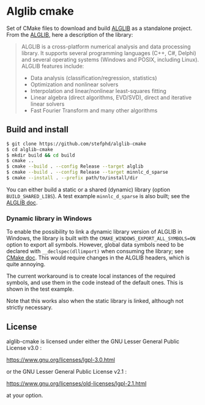 # Alglib cmake

Set of CMake files to download and build [ALGLIB](http://www.alglib.net/) as a standalone project. 
From the [ALGLIB](http://www.alglib.net/), here a description of the library:
> ALGLIB is a cross-platform numerical analysis and data processing library. It supports several programming languages (C++, C#, Delphi) and several operating systems (Windows and POSIX, including Linux). 
ALGLIB features include:
> - Data analysis (classification/regression, statistics)
> - Optimization and nonlinear solvers
> - Interpolation and linear/nonlinear least-squares fitting
> - Linear algebra (direct algorithms, EVD/SVD), direct and iterative linear solvers
> - Fast Fourier Transform and many other algorithms

## Build and install

```bash
$ git clone https://github.com/stefphd/alglib-cmake
$ cd alglib-cmake
$ mkdir build && cd build
$ cmake ..
$ cmake --build . --config Release --target alglib
$ cmake --build . --config Release --target minnlc_d_sparse
$ cmake --install . --prefix path/to/install/dir
```

You can either build a static or a shared (dynamic) library (option `BUILD_SHARED_LIBS`). A test example `minnlc_d_sparse` is also built; see the [ALGLIB doc](https://www.alglib.net/translator/man/manual.cpp.html#example_minnlc_d_sparse).

### Dynamic library in Windows

To enable the possibility to link a dynamic library version of ALGLIB in Windows, the library is built with the `CMAKE_WINDOWS_EXPORT_ALL_SYMBOLS=ON` option to export all symbols. However, global data symbols need to be declared with `__declspec(dllimport)` when consuming the library; see [CMake doc](https://cmake.org/cmake/help/latest/prop_tgt/WINDOWS_EXPORT_ALL_SYMBOLS.html). This would require changes in the ALGLIB headers, which is quite annoying. 

The current workaround is to create local instances of the required symbols, and use them in the code instead of the default ones. This is shown in the test example.

Note that this works also when the static library is linked, although not strictly necessary.

## License 
alglib-cmake is licensed under either the GNU Lesser General Public License v3.0 : 

https://www.gnu.org/licenses/lgpl-3.0.html

or the GNU Lesser General Public License v2.1 :

https://www.gnu.org/licenses/old-licenses/lgpl-2.1.html

at your option.
